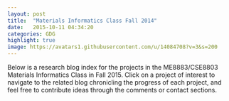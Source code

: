 ```yaml
---
layout: post
title:  "Materials Informatics Class Fall 2014"
date:   2015-10-11 04:34:20
categories: GDG
highlight: true
image: https://avatars1.githubusercontent.com/u/14084708?v=3&s=200
---
```

Below is a research blog index for the projects in the ME8883/CSE8803 Materials Informatics Class in Fall 2015. Click on a project of interest to navigate to the related blog chronicling the progress of each project, and feel free to contribute ideas through the comments or contact sections.
